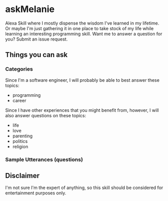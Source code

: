 # askMelanie
Alexa Skill where I mostly dispense the wisdom I've learned in my lifetime. Or maybe I'm just gathering it in one place to take stock of my life while learning an interesting programming skill. Want me to answer a question for you? Submit an issue request. 

## Things you can ask

### Categories
Since I'm a software engineer, I will probably be able to best answer these topics: 
- programming
- career

Since I have other experiences that you might benefit from, however, I will also answer questions on these topics:
- life
- love
- parenting
- politics
- religion

### Sample Utterances (questions)


## Disclaimer
I'm not sure I'm the expert of anything, so this skill should be considered for entertainment purposes only. 